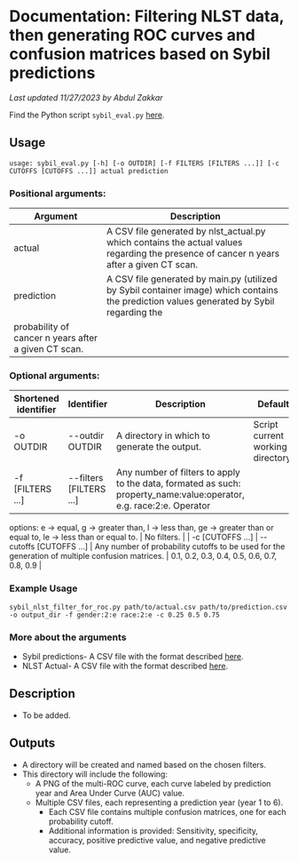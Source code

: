 # Documentation: Filtering NLST data, then generating ROC curves and confusion matrices based on Sybil predictions

*Last updated 11/27/2023 by Abdul Zakkar*

Find the Python script `sybil_eval.py` [here](../scripts/sybil_eval.py).

## Usage

`usage: sybil_eval.py [-h] [-o OUTDIR] [-f FILTERS [FILTERS ...]] [-c CUTOFFS
[CUTOFFS ...]] actual prediction`

### Positional arguments:

| Argument | Description |
|---|---|
| actual | A CSV file generated by nlst_actual.py which contains the actual values regarding the presence of cancer n years after a given CT scan. |
| prediction | A CSV file generated by main.py (utilized by Sybil container image) which contains the prediction values generated by Sybil regarding the
probability of cancer n years after a given CT scan. |

### Optional arguments:

| Shortened identifier | Identifier | Description | Default |
|---|---|---|---|
| -o OUTDIR | --outdir OUTDIR | A directory in which to generate the output. | Script current working directory. |
| -f [FILTERS ...] | --filters [FILTERS ...] | Any number of filters to apply to the data, formated as such: property_name:value:operator, e.g. race:2:e. Operator
options: e -> equal, g -> greater than, l -> less than, ge -> greater than or equal to, le
-> less than or equal to. | No filters. |
| -c [CUTOFFS ...] | --cutoffs [CUTOFFS ...] | Any number of probability cutoffs to be used for the generation of multiple confusion matrices. | 0.1, 0.2, 0.3, 0.4, 0.5, 0.6, 0.7, 0.8, 0.9 |

### Example Usage

`sybil_nlst_filter_for_roc.py path/to/actual.csv path/to/prediction.csv -o output_dir -f gender:2:e race:2:e -c 0.25 0.5 0.75`

### More about the arguments

- Sybil predictions- A CSV file with the format described [here](doc_sybil_main_py.md).
- NLST Actual- A CSV file with the format described [here](doc_nlst_actual.md).

## Description

- To be added.

## Outputs

- A directory will be created and named based on the chosen filters.
- This directory will include the following:
    - A PNG of the multi-ROC curve, each curve labeled by prediction year and Area Under Curve (AUC) value.
    - Multiple CSV files, each representing a prediction year (year 1 to 6).
        - Each CSV file contains multiple confusion matrices, one for each
          probability cutoff.
        - Additional information is provided: Sensitivity, specificity,
          accuracy, positive predictive value, and negative predictive value.
